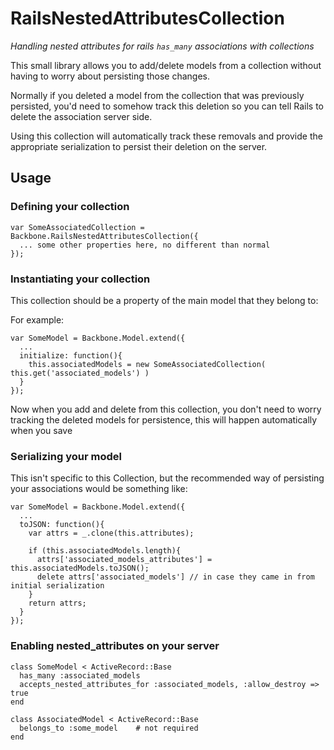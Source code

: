 # RailsNestedAttributesCollection
*Handling nested attributes for rails `has_many` associations with collections*

This small library allows you to add/delete models from a collection without having to worry about
persisting those changes.

Normally if you deleted a model from the collection that was previously persisted, you'd need to somehow
track this deletion so you can tell Rails to delete the association server side.

Using this collection will automatically track these removals and provide the appropriate serialization to persist
their deletion on the server.

## Usage

### Defining your collection

    var SomeAssociatedCollection = Backbone.RailsNestedAttributesCollection({
      ... some other properties here, no different than normal
    });

### Instantiating your collection

This collection should be a property of the main model that they belong to:

For example:

    var SomeModel = Backbone.Model.extend({
      ...
      initialize: function(){
        this.associatedModels = new SomeAssociatedCollection( this.get('associated_models') )
      }
    });

Now when you add and delete from this collection, you don't need to worry tracking
the deleted models for persistence, this will happen automatically when you save

### Serializing your model

This isn't specific to this Collection, but the recommended way of persisting your associations would be something like:

    var SomeModel = Backbone.Model.extend({
      ...
      toJSON: function(){
        var attrs = _.clone(this.attributes);

        if (this.associatedModels.length){
          attrs['associated_models_attributes'] = this.associatedModels.toJSON();
          delete attrs['associated_models'] // in case they came in from initial serialization
        }
        return attrs;
      }
    });

### Enabling nested_attributes on your server

    class SomeModel < ActiveRecord::Base
      has_many :associated_models
      accepts_nested_attributes_for :associated_models, :allow_destroy => true
    end

    class AssociatedModel < ActiveRecord::Base
      belongs_to :some_model    # not required
    end
